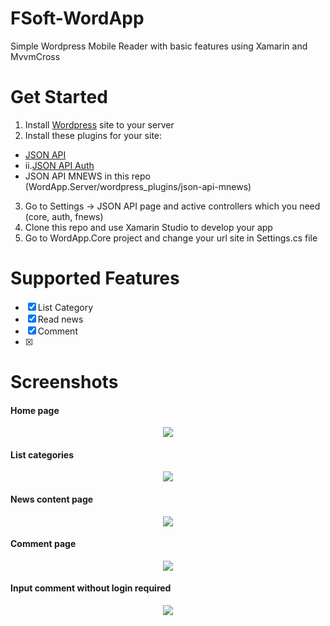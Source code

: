 # FSoft-WordApp
Simple Wordpress Mobile Reader with basic features using Xamarin and MvvmCross

# Get Started
1. Install <a href="https://wordpress.org/">Wordpress</a> site to your server
2. Install these plugins for your site:
 * <a href="https://wordpress.org/plugins/json-api/">JSON API</a>
 * ii.<a href="https://wordpress.org/plugins/json-api-auth/">JSON API Auth</a>
 * JSON API MNEWS in this repo (WordApp.Server/wordpress_plugins/json-api-mnews)
3. Go to Settings -> JSON API page and active controllers which you need (core, auth, fnews)
4. Clone this repo and use Xamarin Studio to develop your app
5. Go to WordApp.Core project and change your url site in Settings.cs file

# Supported Features
- [x] List Category
- [x] Read news
- [x] Comment
- [x]

# Screenshots
#### Home page
<p align="center">
<img style="-webkit-user-select: none;" src="https://raw.githubusercontent.com/fpt-software/FSoft-WordApp/develop/Screenshots/ios/WordApp-Home.png">
</p>

#### List categories
<p align="center">
<img style="-webkit-user-select: none;" src="https://raw.githubusercontent.com/fpt-software/FSoft-WordApp/develop/Screenshots/ios/WordApp-Menu.png">
</p>

#### News content page
<p align="center">
<img style="-webkit-user-select: none;" src="https://raw.githubusercontent.com/fpt-software/FSoft-WordApp/develop/Screenshots/ios/WordApp-Detail.png">
</p>

#### Comment page
<p align="center">
<img style="-webkit-user-select: none;" src="https://raw.githubusercontent.com/fpt-software/FSoft-WordApp/develop/Screenshots/ios/WordApp-Comment.png">
</p>

#### Input comment without login required
<p align="center">
<img style="-webkit-user-select: none;" src="https://raw.githubusercontent.com/fpt-software/FSoft-WordApp/develop/Screenshots/ios/WordApp-Comment-Input.png">
</p>
